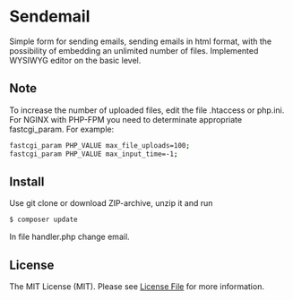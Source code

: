 # Sendemail
Simple form for sending emails, sending emails in html format, with the possibility of embedding an unlimited number of files. Implemented WYSIWYG editor on the basic level.

## Note

To increase the number of uploaded files, edit the file .htaccess or php.ini. For NGINX with PHP-FPM you need to determinate appropriate fastcgi_param. For example:
	
``` bash
fastcgi_param PHP_VALUE max_file_uploads=100;
fastcgi_param PHP_VALUE max_input_time=-1;
```
## Install

Use git clone or download ZIP-archive, unzip it and run

``` bash
$ composer update
```

In file handler.php change email.

## License

The MIT License (MIT). Please see [License File](LICENSE.md) for more information.
